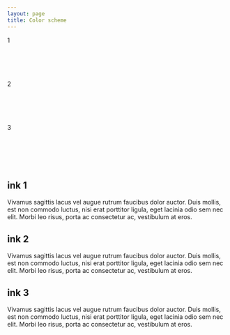 ```yaml
---
layout: page
title: Color scheme
---
```


<div>
  <section class="grid">
    <div class="bg-1 ink-1" style="height: 100px;">1</div>
    <div class="bg-2 ink-2" style="height: 100px;">2</div>
    <div class="bg-3 ink-3" style="height: 100px;">3</div>
  </section>
  <section>
    <div class="ink-1" style="color: var(--ink-1);">
      <h1>ink 1</h1>
      <p>
        Vivamus sagittis lacus vel augue rutrum faucibus dolor auctor. Duis mollis, est non commodo luctus, nisi erat porttitor ligula, eget lacinia odio sem nec elit. Morbi leo risus, porta ac consectetur ac, vestibulum at eros.
      </p>
    </div>
    <div class="ink-2" style="color: var(--ink-2);">
      <h1 class="ink-2">ink 2</h1>
      <p>
        Vivamus sagittis lacus vel augue rutrum faucibus dolor auctor. Duis mollis, est non commodo luctus, nisi erat porttitor ligula, eget lacinia odio sem nec elit. Morbi leo risus, porta ac consectetur ac, vestibulum at eros.
      </p>
    </div>
    <div class="ink-3" style="color: var(--ink-3);">
      <h1>ink 3</h1>
      <p class="ink-3">
        Vivamus sagittis lacus vel augue rutrum faucibus dolor auctor. Duis mollis, est non commodo luctus, nisi erat porttitor ligula, eget lacinia odio sem nec elit. Morbi leo risus, porta ac consectetur ac, vestibulum at eros.
      </p>
    </div>
  </section>
</div>
